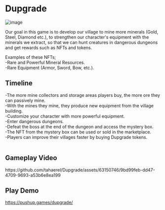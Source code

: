 # Dupgrade

![image](https://github.com/tahaerel/Dupgrade/assets/63150746/4580b7af-8315-401c-8452-38a90b9c30c0)

Our goal in this game is to develop our village to mine more minerals (Gold, Steel, Diamond etc.), to strengthen our character's equipment with the minerals we extract, so that we can hunt creatures in dangerous dungeons and get rewards such as NFTs and tokens. <br>

Examples of these NFTs;
<br>
-Rare and Powerful Mineral Resources.<br>
-Rare Equipment (Armor, Sword, Bow, etc.).

<h2>Timeline</h2>
-The more mine collectors and storage areas players buy, the more ore they can passively mine.<br>
-With the mines they mine, they produce new equipment from the village building. <br>
-Customize your character with more powerful equipment.<br>
-Enter dangerous dungeons.<br>
-Defeat the boss at the end of the dungeon and access the mystery box.<br>
-The NFT from the mystery box can be used or sold in the marketplace.<br>
-Players can improve their villages faster by buying Dupgrade tokens.<br>
<br>
<h2>Gameplay Video</h2>
https://github.com/tahaerel/Dupgrade/assets/63150746/9bd99feb-dd47-4709-9693-a53b6e8ea199 

<h2> Play Demo </h2>

https://pushup.games/dupgrade/
